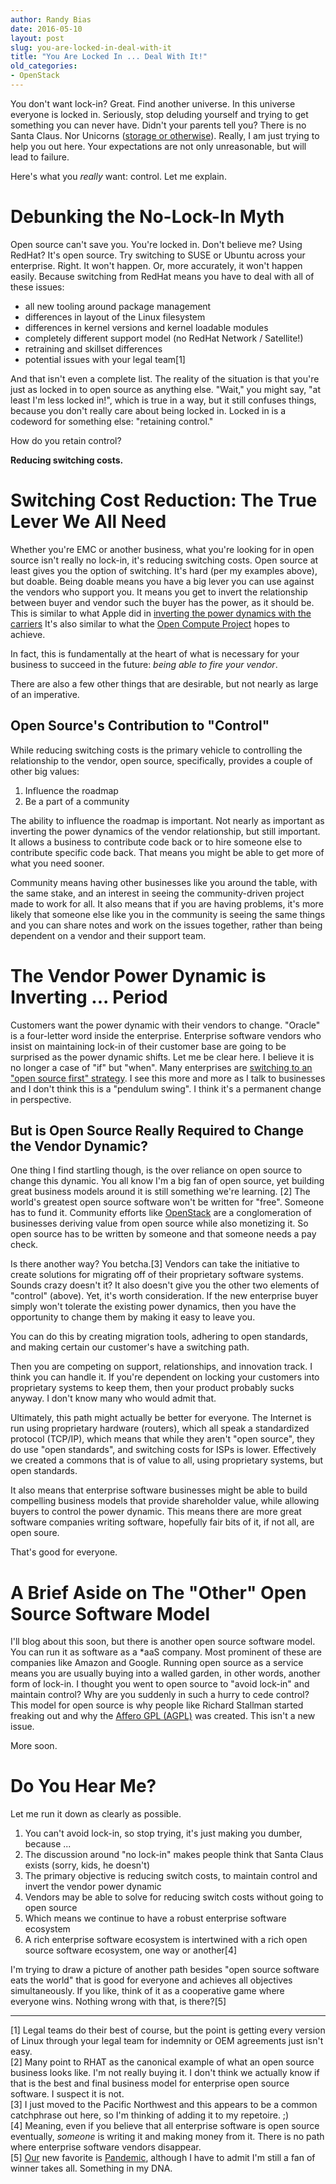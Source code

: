 ```yaml
---
author: Randy Bias
date: 2016-05-10
layout: post
slug: you-are-locked-in-deal-with-it
title: "You Are Locked In ... Deal With It!"
old_categories:
- OpenStack
---
```


You don't want lock-in?  Great.  Find another universe.  In this universe everyone is locked in.  Seriously, stop deluding yourself and trying to get something you can never have.  Didn't your parents tell you?  There is no Santa Claus.  Nor Unicorns ([storage or otherwise](http://cloudscaling.com/blog/cloud-computing/killing-the-storage-unicorn-purpose-built-scaleio-spanks-multi-purpose-ceph-on-performance/)).  Really, I am just trying to help you out here.  Your expectations are not only unreasonable, but will lead to failure.

Here's what you *really* want: control.  Let me explain.

# Debunking the No-Lock-In Myth

Open source can't save you.  You're locked in.  Don't believe me?  Using RedHat?  It's open source.  Try switching to SUSE or Ubuntu across your enterprise.  Right.  It won't happen.  Or, more accurately, it won't happen easily.  Because switching from RedHat means you have to deal with all of these issues:

- all new tooling around package management
- differences in layout of the Linux filesystem
- differences in kernel versions and kernel loadable modules
- completely different support model (no RedHat Network / Satellite!)
- retraining and skillset differences
- potential issues with your legal team[1]

And that isn't even a complete list.  The reality of the situation is that you're just as locked in to open source as anything else.  "Wait," you might say, "at least I'm less locked in!", which is true in a way, but it still confuses things, because you don't really care about being locked in.  Locked in is a codeword for something else: "retaining control."

How do you retain control?

**Reducing switching costs.**

# Switching Cost Reduction: The True Lever We All Need

Whether you're EMC or another business, what you're looking for in open source isn't really no lock-in, it's reducing switching costs.  Open source at least gives you the option of switching.  It's hard (per my examples above), but doable.  Being doable means you have a big lever you can use against the vendors who support you.  It means you get to invert the relationship between buyer and vendor such the buyer has the power, as it should be.  This is similar to what Apple did in [inverting the power dynamics with the carriers](https://archive.wired.com/gadgets/wireless/magazine/16-02/ff_iphone?currentPage=all)   It's also similar to what the [Open Compute Project](http://opencompute.org) hopes to achieve.

In fact, this is fundamentally at the heart of what is necessary for your business to succeed in the future: *being able to fire your vendor*.

There are also a few other things that are desirable, but not nearly as large of an imperative.

## Open Source's Contribution to "Control"

While reducing switching costs is the primary vehicle to controlling the relationship to the vendor, open source, specifically, provides a couple of other big values:

1. Influence the roadmap
2. Be a part of a community

The ability to influence the roadmap is important.  Not nearly as important as inverting the power dynamics of the vendor relationship, but still important.  It allows a business to contribute code back or to hire someone else to contribute specific code back.  That means you might be able to get more of what you need sooner.

Community means having other businesses like you around the table, with the same stake, and an interest in seeing the community-driven project made to work for all.  It also means that if you are having problems, it's more likely that someone else like you in the community is seeing the same things and you can share notes and work on the issues together, rather than being dependent on a vendor and their support team.

# The Vendor Power Dynamic is Inverting ... Period

Customers want the power dynamic with their vendors to change.  "Oracle" is a four-letter word inside the enterprise.  Enterprise software vendors who insist on maintaining lock-in of their customer base are going to be surprised as the power dynamic shifts.  Let me be clear here.  I believe it is no longer a case of "if" but "when".  Many enterprises are [switching to an "open source first" strategy](http://reflectionsblog.emc.com/open-source-first-strategy/).  I see this more and more as I talk to businesses and I don't think this is a "pendulum swing".  I think it's a permanent change in perspective.

## But is Open Source Really Required to Change the Vendor Dynamic?

One thing I find startling though, is the over reliance on open source to change this dynamic.  You all know I'm a big fan of open source, yet building great business models around it is still something we're learning. [2]  The world's greatest open source software won't be written for "free".  Someone has to fund it.  Community efforts like [OpenStack](http://www.openstack.org) are a conglomeration of businesses deriving value from open source while also monetizing it.  So open source has to be written by someone and that someone needs a pay check.

Is there another way?  You betcha.[3]  Vendors can take the initiative to create solutions for migrating off of their proprietary software systems.  Sounds crazy doesn't it?  It also doesn't give you the other two elements of "control" (above).  Yet, it's worth consideration.  If the new enterprise buyer simply won't tolerate the existing power dynamics, then you have the opportunity to change them by making it easy to leave you.

You can do this by creating migration tools, adhering to open standards, and making certain our customer's have a switching path.

Then you are competing on support, relationships, and innovation track.  I think you can handle it.  If you're dependent on locking your customers into proprietary systems to keep them, then your product probably sucks anyway.  I don't know many who would admit that.

Ultimately, this path might actually be better for everyone.  The Internet is run using proprietary hardware (routers), which all speak a standardized protocol (TCP/IP), which means that while they aren't "open source", they do use "open standards", and switching costs for ISPs is lower.  Effectively we created a commons that is of value to all, using proprietary systems, but open standards.

It also means that enterprise software businesses might be able to build compelling business models that provide shareholder value, while allowing buyers to control the power dynamic.  This means there are more great software companies writing software, hopefully fair bits of it, if not all, are open soure.

That's good for everyone.

# A Brief Aside on The "Other" Open Source Software Model

I'll blog about this soon, but there is another open source software model.  You can run it as software as a *aaS company.  Most prominent of these are companies like Amazon and Google.  Running open source as a service means you are usually buying into a walled garden, in other words, another form of lock-in.  I thought you went to open source to "avoid lock-in" and maintain control?  Why are you suddenly in such a hurry to cede control?  This model for open source is why people like Richard Stallman started freaking out and why the [Affero GPL (AGPL)](http://www.gnu.org/licenses/why-affero-gpl.en.html) was created.  This isn't a new issue.

More soon.

# Do You Hear Me?

Let me run it down as clearly as possible.

1. You can't avoid lock-in, so stop trying, it's just making you dumber, because ...
2. The discussion around "no lock-in" makes people think that Santa Claus exists (sorry, kids, he doesn't)
3. The primary objective is reducing switch costs, to maintain control and invert the vendor power dynamic
4. Vendors may be able to solve for reducing switch costs without going to open source
5. Which means we continue to have a robust enterprise software ecosystem
6. A rich enterprise software ecosystem is intertwined with a rich open source software ecosystem, one way or another[4]

I'm trying to draw a picture of another path besides "open source software eats the world" that is good for everyone and achieves all objectives simultaneously.  If you like, think of it as a cooperative game where everyone wins.  Nothing wrong with that, is there?[5]


* * *

[1] Legal teams do their best of course, but the point is getting every version of Linux through your legal team for indemnity or OEM agreements just isn't easy.  
[2] Many point to RHAT as the canonical example of what an open source business looks like.  I'm not really buying it.  I don't think we actually know if that is the best and final business model for enterprise open source software.  I suspect it is not.  
[3] I just moved to the Pacific Northwest and this appears to be a common catchphrase out here, so I'm thinking of adding it to my repetoire. ;)  
[4] Meaning, even if you believe that all enterprise software is open source eventually, *someone* is writing it and making money from it.  There is no path where enterprise software vendors disappear.  
[5] [Our](http://twitter.com/donnabias) new favorite is [Pandemic](https://boardgamegeek.com/boardgame/30549/pandemic), although I have to admit I'm still a fan of winner takes all.  Something in my DNA.
